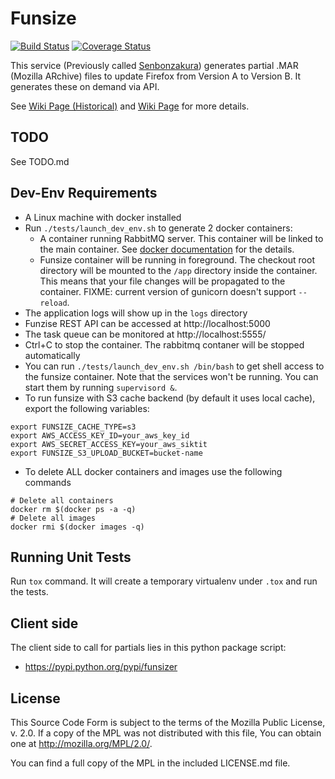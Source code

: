 Funsize
============
[![Build Status](https://travis-ci.org/mozilla/build-funsize.svg?branch=master)](https://travis-ci.org/mozilla/build-funsize)
[![Coverage Status](https://img.shields.io/coveralls/mozilla/build-funsize.svg)](https://coveralls.io/r/mozilla/build-funsize?branch=master)

This service (Previously called [Senbonzakura](http://en.wikipedia.org/wiki/Byakuya_Kuchiki#Senbonzakura)) generates partial .MAR (Mozilla ARchive) files to update Firefox from Version A to Version B. It generates these on demand via API.


See [Wiki Page (Historical)](https://wiki.mozilla.org/User:Ffledgling/Senbonzakura) and [Wiki Page](https://wiki.mozilla.org/ReleaseEngineering/Funsize) for more details.

TODO
----
See TODO.md

Dev-Env Requirements
--------------------
- A Linux machine with docker installed
- Run `./tests/launch_dev_env.sh` to generate 2 docker containers:
  - A container running RabbitMQ server. This container will be linked to the main container. See [docker documentation](http://docs.docker.com/userguide/dockerlinks/) for the details.
  - Funsize container will be running in foreground. The checkout root directory will be mounted to the `/app` directory inside the container. This means that your file changes will be propagated to the container. FIXME: current version of gunicorn doesn't support `--reload`.
- The application logs will show up in the `logs` directory
- Funzise REST API can be accessed at http://localhost:5000
- The task queue can be monitored at http://localhost:5555/
- Ctrl+C to stop the container. The rabbitmq contaner will be stopped automatically
- You can run `./tests/launch_dev_env.sh /bin/bash` to get shell access to the funsize container. Note that the services won't be running. You can start them by running `supervisord &`.
- To run funsize with S3 cache backend (by default it uses local cache), export the following variables:
```
export FUNSIZE_CACHE_TYPE=s3
export AWS_ACCESS_KEY_ID=your_aws_key_id
export AWS_SECRET_ACCESS_KEY=your_aws_siktit
export FUNSIZE_S3_UPLOAD_BUCKET=bucket-name
```
- To delete ALL docker containers and images use the following commands
```
# Delete all containers
docker rm $(docker ps -a -q)
# Delete all images
docker rmi $(docker images -q)
```

Running Unit Tests
------------------
Run `tox` command. It will create a temporary virtualenv under `.tox` and run the tests.


Client side
-----------
The client side to call for partials lies in this python package script:
- https://pypi.python.org/pypi/funsizer


License
-------
This Source Code Form is subject to the terms of the Mozilla Public
License, v. 2.0. If a copy of the MPL was not distributed with this
file, You can obtain one at http://mozilla.org/MPL/2.0/.

You can find a full copy of the MPL in the included LICENSE.md file.
